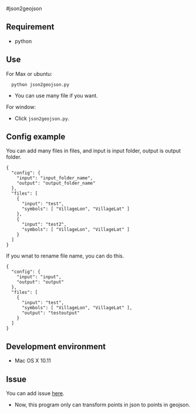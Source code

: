 #json2geojson

## Requirement

- python

## Use

For Max or ubuntu:

```
  python json2geojson.py
```
- You can use many file if you want.

For window:

- Click `json2geojson.py`.

## Config example

You can add many files in files, and input is input folder, output is output folder.

```
{
  "config": {
    "input": "input_folder_name",
    "output": "output_folder_name"
  },  
  "files": [
    {   
      "input": "test",
      "symbols": [ "VillageLon", "VillageLat" ]
    },
    {   
      "input": "test2",
      "symbols": [ "VillageLon", "VillageLat" ]
    }
  ]
}
```

If you wnat to rename file name, you can do this.

```
{
  "config": {
    "input": "input",
    "output": "output"
  },  
  "files": [
    {   
      "input": "test",
      "symbols": [ "VillageLon", "VillageLat" ],
      "output": "testoutput"
    }
  ]
}
```

## Development environment

- Mac OS X 10.11

## Issue

You can add issue [here](https://github.com/HsuTing/json2geojson/issues).

- Now, this program only can transform points in json to points in geojson.
